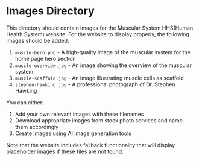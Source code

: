 # Images Directory

This directory should contain images for the Muscular System HHS(Human Health System) website. For the website to display properly, the following images should be added:

1. `muscle-hero.png` - A high-quality image of the muscular system for the home page hero section
2. `muscle-overview.jpg` - An image showing the overview of the muscular system
3. `muscle-scaffold.jpg` - An image illustrating muscle cells as scaffold
4. `stephen-hawking.jpg` - A professional photograph of Dr. Stephen Hawking

You can either:
1. Add your own relevant images with these filenames
2. Download appropriate images from stock photo services and name them accordingly
3. Create images using AI image generation tools

Note that the website includes fallback functionality that will display placeholder images if these files are not found. 